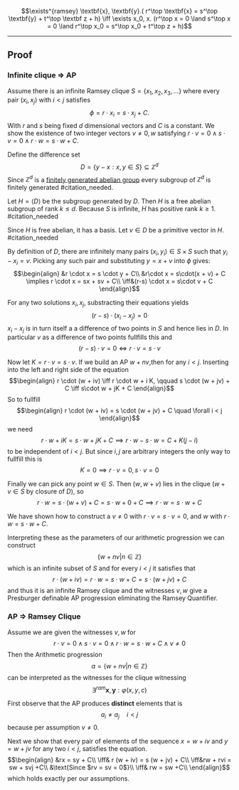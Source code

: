 $$\exists^{ramsey} \textbf{x}, \textbf{y}.( r^\top \textbf{x} = s^\top \textbf{y} + t^\top \textbf z + h) \iff \exists x_0, x. (r^\top x = 0 \land s^\top x = 0 \land r^\top x_0 = s^\top x_0 + t^\top z + h)$$

---

## Proof
### Infinite clique => AP

Assume there is an infinite Ramsey clique $S = \lbrace x_1,x_2,x_3,\dots\rbrace$ where every pair $(x_i ​,x_j​)$ with $i<j$ satisfies
$$\phi = r \cdot x_i = s \cdot x_j + C.$$
With $r$ and $s$ being fixed $d$ dimensional vectors and $C$ is a constant. We show the existence of two integer vectors $v \not = 0, w$ satisfying $r\cdot v = 0 \land s\cdot v = 0 \land r\cdot w = s\cdot w + C$.


Define the difference set
$$D = \lbrace y - x : x, y \in S\rbrace \subseteq \mathbb Z^d$$
Since $\mathbb Z^d$ is a [finitely generated abelian group](Vectors%20of%20integers%20are%20finitely%20generated%20abelian%20groups.md) every subgroup of $\mathbb Z^d$ is finitely generated #citation_needed.

Let $H = \langle D \rangle$ be the subgroup generated by $D$. Then $H$ is a free abelian subgroup of rank $k\le d$. Because $S$ is infinite, $H$ has positive rank $k\ge 1$. #citation_needed 

Since $H$ is free abelian, it has a basis. Let $v\in D$ be a primitive vector in $H$. #citation_needed 

By definition of $D$, there are infinitely many pairs $(x_i, y_i)\in S\times S$ such that $y_i -x_i = v$.
Picking any such pair and substituting $y = x+ v$ into $\phi$  gives:
$$\begin{align}
&r \cdot x = s \cdot y + C\\
&r\cdot x = s\cdot(x + v) + C \implies r \cdot x = sx + sv + C\\
\iff&(r-s) \cdot x = s\cdot v + C
\end{align}$$

For any two solutions $x_i, x_j$, substracting their equations yields
$$(r-s) \cdot (x_i -x_j) = 0$$
$x_i - x_j$ is in turn itself a a difference of two points in $S$ and hence lies in $D$. In particular $v$ as a difference of two points fullfills this and 
$$(r-s) \cdot v = 0 \iff r\cdot v =  s\cdot v$$

Now let $K = r \cdot v = s\cdot v$. If we build an AP $w + n v$,then for any $i < j$.
Inserting into the left and right side of the equation
$$\begin{align}
r \cdot (w + iv) \iff r \cdot w + i K, \qquad
s \cdot (w + jv) + C \iff s\cdot w + jK + C
\end{align}$$
So to fullfill
$$\begin{align}
r \cdot (w + iv) = s \cdot (w + jv) + C \quad \forall i < j
\end{align}$$
we need
$$
r\cdot w + iK = s \cdot w + jK + C \implies r\cdot w - s \cdot w = C + K(j-i)
$$
to be independent of $i < j$. But since $i, j$ are arbitrary integers the only way to fullfill this is
$$K = 0 \implies r\cdot v = 0, s\cdot v = 0$$

Finally we can pick any point $w\in S$. Then $(w, w+v)$ lies in the clique ($w+v \in S$ by closure of $D$), so
$$r \cdot w = s \cdot (w+v) + C = s \cdot w + 0 + C \implies r \cdot w = s \cdot w + C$$

We have shown how to construct a $v \not = 0$ with $r \cdot v = s\cdot v = 0$, and $w$ with $r \cdot w =  s\cdot w + C$.

Interpreting these as the parameters of our arithmetic progression we can construct
$$\lbrace w + n v |  n \in \mathbb Z\rbrace$$
which is an infinite subset of $S$ and for every $i < j$ it satisfies that
$$r \cdot (w + iv) = r\cdot w = s\cdot w+C = s\cdot (w + jv) + C$$
and thus it is an infinite Ramsey clique and the witnesses $v, w$ give a Presburger definable AP progression eliminating the Ramsey Quantifier.


### AP => Ramsey Clique
Assume we are given the witnesses $v, w$ for
$$r \cdot v = 0 \land s \cdot v =0 \land r \cdot w = s \cdot w + C \land v \not = 0$$
Then the Arithmetic progression
$$a = \lbrace w + nv | n \in\mathbb Z\rbrace$$
can be interpreted as the witnesses for the clique witnessing
$$\exists^{ram} \textbf{x}, \textbf{y} : \varphi(x, y, c)$$


First observe that the AP produces __distinct__ elements that is
$$a_i \not = a_j\quad i< j$$
because per assumption $v \not = 0$.

Next we show that every pair of elements of the sequence
 $x = w + iv$ and $y = w + jv$ for any two $i < j$, satisfies the equation.
$$\begin{align}
&rx = sy + C\\
\iff& r (w + iv) = s (w + jv) + C\\
\iff&rw + rvi = sw + svj +C\\
&\text{Since $rv = sv = 0$}\\
\iff& rw = sw +C\\
\end{align}$$
which holds exactly per our assumptions.

